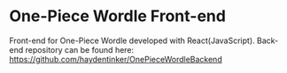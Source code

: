 # One-Piece Wordle Front-end
Front-end for One-Piece Wordle developed with React(JavaScript). Back-end repository can be found here: 
https://github.com/haydentinker/OnePieceWordleBackend
